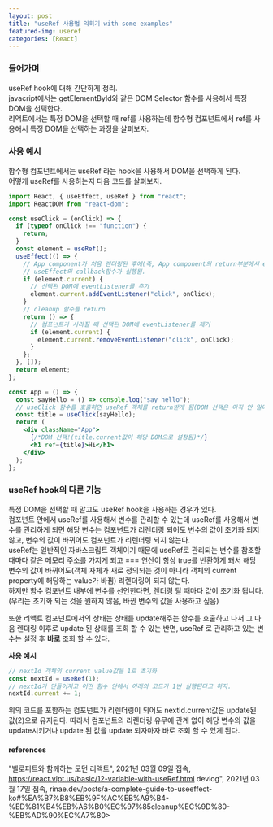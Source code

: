 ```yaml
---
layout: post
title: "useRef 사용법 익히기 with some examples"
featured-img: useref
categories: [React]
---
```


### 들어가며

useRef hook에 대해 간단하게 정리.  
javacript에서는 getElementById와 같은 DOM Selector 함수를 사용해서 특정 DOM을 선택한다.  
리액트에서는 특정 DOM을 선택할 때 ref를 사용하는데 함수형 컴포넌트에서 ref를 사용해서 특정 DOM을 선택하는 과정을 살펴보자.

### 사용 예시

함수형 컴포넌트에서는 useRef 라는 hook을 사용해서 DOM을 선택하게 된다.  
어떻게 useRef를 사용하는지 다음 코드를 살펴보자.

```jsx
import React, { useEffect, useRef } from "react";
import ReactDOM from "react-dom";

const useClick = (onClick) => {
  if (typeof onClick !== "function") {
    return;
  }
  const element = useRef();
  useEffect(() => {
    // App component가 처음 렌더링된 후에(즉, App component의 return부분에서 element 객체의 current 값이 설정됨)
    // useEffect의 callback함수가 실행됨.
    if (element.current) {
      // 선택된 DOM에 eventListener를 추가
      element.current.addEventListener("click", onClick);
    }
    // cleanup 함수를 return
    return () => {
      // 컴포넌트가 사라질 때 선택된 DOM에 eventListener를 제거
      if (element.current) {
        element.current.removeEventListener("click", onClick);
      }
    };
  }, []);
  return element;
};

const App = () => {
  const sayHello = () => console.log("say hello");
  // useClick 함수를 호출하면 useRef 객체를 return받게 됨(DOM 선택은 아직 안 일어남 즉, title.current의 값은 undefined!)
  const title = useClick(sayHello);
  return (
    <div className="App">
      {/*DOM 선택!(title.current값이 해당 DOM으로 설정됨)*/}
      <h1 ref={title}>Hi</h1>
    </div>
  );
};
```

### useRef hook의 다른 기능

특정 DOM을 선택할 때 말고도 useRef hook을 사용하는 경우가 있다.  
컴포넌트 안에서 useRef를 사용해서 변수를 관리할 수 있는데 useRef를 사용해서 변수를 관리하게 되면 해당 변수는 컴포넌트가 리렌더링 되어도 변수의 값이 초기화 되지 않고, 변수의 값이 바뀌어도 컴포넌트가 리렌더링 되지 않는다.  
useRef는 일반적인 자바스크립트 객체이기 때문에 useRef로 관리되는 변수를 참조할 때마다 같은 메모리 주소를 가지게 되고 === 연산이 항상
true를 반환하게 돼서 해당 변수의 값이 바뀌어도(객체 자체가 새로 정의되는 것이 아니라 객체의 current property에 해당하는 value가 바뀜) 리렌더링이 되지 않는다.  
하지만 함수 컴포넌트 내부에 변수를 선언한다면, 렌더링 될 때마다 값이 초기화 됩니다. (우리는 초기화 되는 것을 원하지 않음, 바뀐 변수의 값을 사용하고 싶음)

또한 리액트 컴포넌트에서의 상태는 상태를 update해주는 함수를 호출하고 나서 그 다음 렌더링 이후로 update 된 상태를 조회 할 수 있는 반면, useRef 로 관리하고 있는 변수는 설정 후 **바로** 조회 할 수 있다.

**사용 예시**

```javascript
// nextId 객체의 current value값을 1로 초기화
const nextId = useRef(1);
// nextId가 만들어지고 어떤 함수 안에서 아래의 코드가 1번 실행된다고 하자.
nextId.current += 1;
```

위의 코드를 포함하는 컴포넌트가 리렌더링이 되어도 nextId.current값은 update된 값(2)으로 유지된다. 따라서 컴포넌트의 리렌더링 유무에
관계 없이 해당 변수의 값을 update시키거나 update 된 값을 update 되자마자 바로 조회 할 수 있게 된다.

#### references

"벨로퍼트와 함께하는 모던 리액트", 2021년 03월 09일 접속, https://react.vlpt.us/basic/12-variable-with-useRef.html
devlog", 2021년 03월 17일 접속, rinae.dev/posts/a-complete-guide-to-useeffect-ko#%EA%B7%B8%EB%9F%AC%EB%A9%B4-%ED%81%B4%EB%A6%B0%EC%97%85cleanup%EC%9D%80-%EB%AD%90%EC%A7%80>
